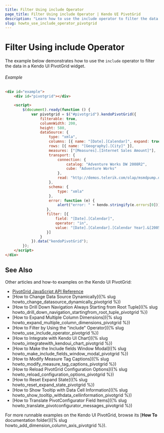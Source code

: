 ```yaml
---
title: Filter Using include Operator
page_title: Filter Using include Operator | Kendo UI PivotGrid
description: "Learn how to use the include operator to filter the data in a Kendo UI PivotGrid widget."
slug: howto_use_include_operator_pivotgrid
---
```


# Filter Using include Operator

The example below demonstrates how to use the `include` operator to filter the data in a Kendo UI PivotGrid widget.

###### Example

```html
<div id="example">
    <div id="pivotgrid"></div>

    <script>
        $(document).ready(function () {
            var pivotgrid = $("#pivotgrid").kendoPivotGrid({
                filterable: true,
                columnWidth: 200,
                height: 580,
                dataSource: {
                    type: "xmla",
                    columns: [{ name: "[Date].[Calendar]", expand: true }, { name: "[Product].[Category]" } ],
                    rows: [{ name: "[Geography].[City]" }],
                    measures: ["[Measures].[Internet Sales Amount]"],
                    transport: {
                        connection: {
                            catalog: "Adventure Works DW 2008R2",
                            cube: "Adventure Works"
                        },
                        read: "http://demos.telerik.com/olap/msmdpump.dll"
                    },
                    schema: {
                        type: "xmla"
                    },
                    error: function (e) {
                        alert("error: " + kendo.stringify(e.errors[0]));
                   },
                   filter: [{
                       field: "[Date].[Calendar]",
                       operator: "in",
                       value: "[Date].[Calendar].[Calendar Year].&[2005],[Date].[Calendar].[Calendar Semester].&[2005]&[2],[Date].[Calendar].[Calendar Semester].&[2007]&[1],[Date].[Calendar].[Calendar Semester].&[2008]&[2]"
                   }]
                }
            }).data("kendoPivotGrid");
        });
    </script>
</div>
```

## See Also

Other articles and how-to examples on the Kendo UI PivotGrid:

* [PivotGrid JavaScript API Reference](/api/javascript/ui/pivotgrid)
* [How to Change Data Source Dynamically]({% slug howto_change_datasource_dynamically_pivotgrid %})
* [How to Drill Down Navigation Always Starting from Root Tuple]({% slug howto_drill_down_navigation_startingfrom_root_tuple_pivotgrid %})
* [How to Expand Multiple Column Dimensions]({% slug howto_expand_multiple_column_dimensions_pivotgrid %})
* [How to Filter by Using the "include" Operator]({% slug howto_use_include_operator_pivotgrid %})
* [How to Integrate with Kendo UI Chart]({% slug howto_integratewith_kendoui_chart_pivotgrid %})
* [How to Make the Include fields Window Modal]({% slug howto_make_include_fields_window_modal_pivotgrid %})
* [How to Modify Measure Tag Captions]({% slug howto_modify_measure_tag_captions_pivotgrid %})
* [How to Reload PivotGrid Configuration Options]({% slug howto_reload_configuration_options_pivotgrid %})
* [How to Reset Expand State]({% slug howto_reset_expand_state_pivotgrid %})
* [How to Show Tooltip with Data Cell Information]({% slug howto_show_tooltip_withdata_cellinformation_pivotgrid %})
* [How to Translate PivotConfigurator Field Items]({% slug howto_translate_pivotconfigurator_messages_pivotgrid %})

For more runnable examples on the Kendo UI PivotGrid, browse its [**How To** documentation folder]({% slug howto_add_dimension_column_axis_pivotgrid %}).
